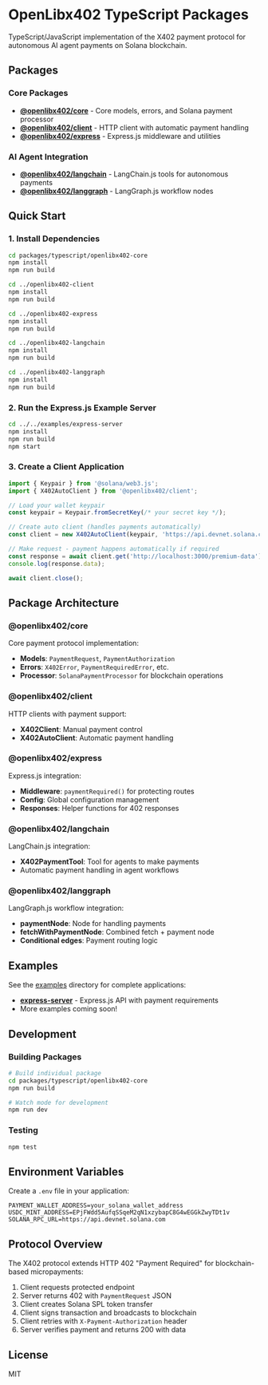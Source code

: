 # OpenLibx402 TypeScript Packages

TypeScript/JavaScript implementation of the X402 payment protocol for autonomous AI agent payments on Solana blockchain.

## Packages

### Core Packages

- **[@openlibx402/core](./openlibx402-core)** - Core models, errors, and Solana payment processor
- **[@openlibx402/client](./openlibx402-client)** - HTTP client with automatic payment handling
- **[@openlibx402/express](./openlibx402-express)** - Express.js middleware and utilities

### AI Agent Integration

- **[@openlibx402/langchain](./openlibx402-langchain)** - LangChain.js tools for autonomous payments
- **[@openlibx402/langgraph](./openlibx402-langgraph)** - LangGraph.js workflow nodes

## Quick Start

### 1. Install Dependencies

```bash
cd packages/typescript/openlibx402-core
npm install
npm run build

cd ../openlibx402-client
npm install
npm run build

cd ../openlibx402-express
npm install
npm run build

cd ../openlibx402-langchain
npm install
npm run build

cd ../openlibx402-langgraph
npm install
npm run build
```

### 2. Run the Express.js Example Server

```bash
cd ../../examples/express-server
npm install
npm run build
npm start
```

### 3. Create a Client Application

```typescript
import { Keypair } from '@solana/web3.js';
import { X402AutoClient } from '@openlibx402/client';

// Load your wallet keypair
const keypair = Keypair.fromSecretKey(/* your secret key */);

// Create auto client (handles payments automatically)
const client = new X402AutoClient(keypair, 'https://api.devnet.solana.com');

// Make request - payment happens automatically if required
const response = await client.get('http://localhost:3000/premium-data');
console.log(response.data);

await client.close();
```

## Package Architecture

### @openlibx402/core

Core payment protocol implementation:

- **Models**: `PaymentRequest`, `PaymentAuthorization`
- **Errors**: `X402Error`, `PaymentRequiredError`, etc.
- **Processor**: `SolanaPaymentProcessor` for blockchain operations

### @openlibx402/client

HTTP clients with payment support:

- **X402Client**: Manual payment control
- **X402AutoClient**: Automatic payment handling

### @openlibx402/express

Express.js integration:

- **Middleware**: `paymentRequired()` for protecting routes
- **Config**: Global configuration management
- **Responses**: Helper functions for 402 responses

### @openlibx402/langchain

LangChain.js integration:

- **X402PaymentTool**: Tool for agents to make payments
- Automatic payment handling in agent workflows

### @openlibx402/langgraph

LangGraph.js workflow integration:

- **paymentNode**: Node for handling payments
- **fetchWithPaymentNode**: Combined fetch + payment node
- **Conditional edges**: Payment routing logic

## Examples

See the [examples](../../examples) directory for complete applications:

- **[express-server](../../examples/express-server)** - Express.js API with payment requirements
- More examples coming soon!

## Development

### Building Packages

```bash
# Build individual package
cd packages/typescript/openlibx402-core
npm run build

# Watch mode for development
npm run dev
```

### Testing

```bash
npm test
```

## Environment Variables

Create a `.env` file in your application:

```env
PAYMENT_WALLET_ADDRESS=your_solana_wallet_address
USDC_MINT_ADDRESS=EPjFWdd5AufqSSqeM2qN1xzybapC8G4wEGGkZwyTDt1v
SOLANA_RPC_URL=https://api.devnet.solana.com
```

## Protocol Overview

The X402 protocol extends HTTP 402 "Payment Required" for blockchain-based micropayments:

1. Client requests protected endpoint
2. Server returns 402 with `PaymentRequest` JSON
3. Client creates Solana SPL token transfer
4. Client signs transaction and broadcasts to blockchain
5. Client retries with `X-Payment-Authorization` header
6. Server verifies payment and returns 200 with data

## License

MIT
